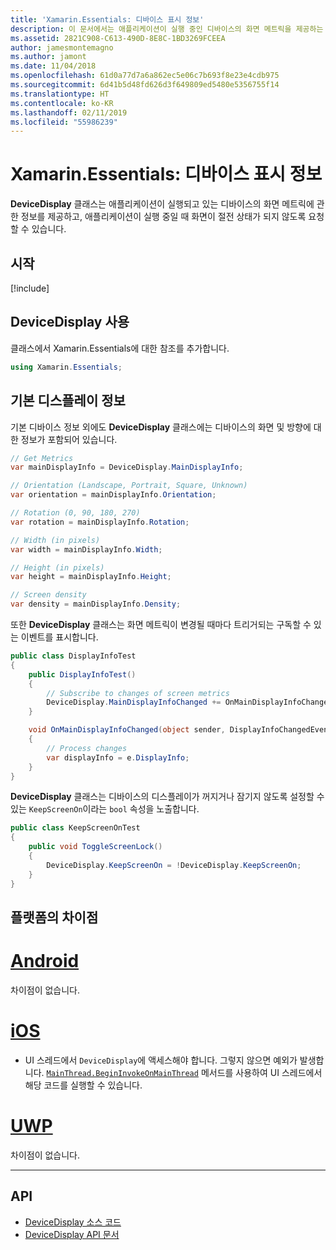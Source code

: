 ```yaml
---
title: 'Xamarin.Essentials: 디바이스 표시 정보'
description: 이 문서에서는 애플리케이션이 실행 중인 디바이스의 화면 메트릭을 제공하는 Xamarin.Essentials의 DeviceDisplay 클래스를 설명합니다.
ms.assetid: 2821C908-C613-490D-8E8C-1BD3269FCEEA
author: jamesmontemagno
ms.author: jamont
ms.date: 11/04/2018
ms.openlocfilehash: 61d0a77d7a6a862ec5e06c7b693f8e23e4cdb975
ms.sourcegitcommit: 6d41b5d48fd626d3f649809ed5480e5356755f14
ms.translationtype: HT
ms.contentlocale: ko-KR
ms.lasthandoff: 02/11/2019
ms.locfileid: "55986239"
---
```

# <a name="xamarinessentials-device-display-information"></a>Xamarin.Essentials: 디바이스 표시 정보

**DeviceDisplay** 클래스는 애플리케이션이 실행되고 있는 디바이스의 화면 메트릭에 관한 정보를 제공하고, 애플리케이션이 실행 중일 때 화면이 절전 상태가 되지 않도록 요청할 수 있습니다.

## <a name="get-started"></a>시작

[!include[](~/essentials/includes/get-started.md)]

## <a name="using-devicedisplay"></a>DeviceDisplay 사용

클래스에서 Xamarin.Essentials에 대한 참조를 추가합니다.

```csharp
using Xamarin.Essentials;
```

## <a name="main-display-info"></a>기본 디스플레이 정보

기본 디바이스 정보 외에도 **DeviceDisplay** 클래스에는 디바이스의 화면 및 방향에 대한 정보가 포함되어 있습니다.

```csharp
// Get Metrics
var mainDisplayInfo = DeviceDisplay.MainDisplayInfo;

// Orientation (Landscape, Portrait, Square, Unknown)
var orientation = mainDisplayInfo.Orientation;

// Rotation (0, 90, 180, 270)
var rotation = mainDisplayInfo.Rotation;

// Width (in pixels)
var width = mainDisplayInfo.Width;

// Height (in pixels)
var height = mainDisplayInfo.Height;

// Screen density
var density = mainDisplayInfo.Density;
```

또한 **DeviceDisplay** 클래스는 화면 메트릭이 변경될 때마다 트리거되는 구독할 수 있는 이벤트를 표시합니다.

```csharp
public class DisplayInfoTest
{
    public DisplayInfoTest()
    {
        // Subscribe to changes of screen metrics
        DeviceDisplay.MainDisplayInfoChanged += OnMainDisplayInfoChanged;
    }

    void OnMainDisplayInfoChanged(object sender, DisplayInfoChangedEventArgs  e)
    {
        // Process changes
        var displayInfo = e.DisplayInfo;
    }
}
```

**DeviceDisplay** 클래스는 디바이스의 디스플레이가 꺼지거나 잠기지 않도록 설정할 수 있는 `KeepScreenOn`이라는 `bool` 속성을 노출합니다.

```csharp
public class KeepScreenOnTest
{
    public void ToggleScreenLock()
    {
        DeviceDisplay.KeepScreenOn = !DeviceDisplay.KeepScreenOn;
    }
}
```

## <a name="platform-differences"></a>플랫폼의 차이점

# <a name="androidtabandroid"></a>[Android](#tab/android)

차이점이 없습니다.

# <a name="iostabios"></a>[iOS](#tab/ios)

* UI 스레드에서 `DeviceDisplay`에 액세스해야 합니다. 그렇지 않으면 예외가 발생합니다. [`MainThread.BeginInvokeOnMainThread`](~/essentials/main-thread.md) 메서드를 사용하여 UI 스레드에서 해당 코드를 실행할 수 있습니다.

# <a name="uwptabuwp"></a>[UWP](#tab/uwp)

차이점이 없습니다.

--------------


## <a name="api"></a>API

- [DeviceDisplay 소스 코드](https://github.com/xamarin/Essentials/tree/master/Xamarin.Essentials/DeviceDisplay)
- [DeviceDisplay API 문서](xref:Xamarin.Essentials.DeviceDisplay)
